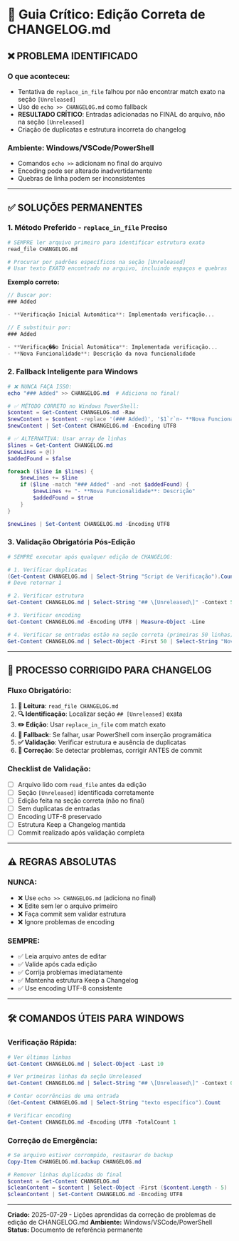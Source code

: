 # 🚨 Guia Crítico: Edição Correta de CHANGELOG.md

## ❌ **PROBLEMA IDENTIFICADO**

### **O que aconteceu:**
- Tentativa de `replace_in_file` falhou por não encontrar match exato na seção `[Unreleased]`
- Uso de `echo >> CHANGELOG.md` como fallback
- **RESULTADO CRÍTICO**: Entradas adicionadas no FINAL do arquivo, não na seção `[Unreleased]`
- Criação de duplicatas e estrutura incorreta do changelog

### **Ambiente:** Windows/VSCode/PowerShell
- Comandos `echo >>` adicionam no final do arquivo
- Encoding pode ser alterado inadvertidamente
- Quebras de linha podem ser inconsistentes

---

## ✅ **SOLUÇÕES PERMANENTES**

### **1. Método Preferido - `replace_in_file` Preciso**

```bash
# SEMPRE ler arquivo primeiro para identificar estrutura exata
read_file CHANGELOG.md

# Procurar por padrões específicos na seção [Unreleased]
# Usar texto EXATO encontrado no arquivo, incluindo espaços e quebras
```

**Exemplo correto:**
```javascript
// Buscar por:
### Added

- **Verificação Inicial Automática**: Implementada verificação...

// E substituir por:
### Added

- **Verificaç��o Inicial Automática**: Implementada verificação...
- **Nova Funcionalidade**: Descrição da nova funcionalidade
```

### **2. Fallback Inteligente para Windows**

```powershell
# ❌ NUNCA FAÇA ISSO:
echo "### Added" >> CHANGELOG.md  # Adiciona no final!

# ✅ MÉTODO CORRETO no Windows PowerShell:
$content = Get-Content CHANGELOG.md -Raw
$newContent = $content -replace '(### Added)', '$1`r`n- **Nova Funcionalidade**: Descrição'
$newContent | Set-Content CHANGELOG.md -Encoding UTF8

# ✅ ALTERNATIVA: Usar array de linhas
$lines = Get-Content CHANGELOG.md
$newLines = @()
$addedFound = $false

foreach ($line in $lines) {
    $newLines += $line
    if ($line -match "### Added" -and -not $addedFound) {
        $newLines += "- **Nova Funcionalidade**: Descrição"
        $addedFound = $true
    }
}

$newLines | Set-Content CHANGELOG.md -Encoding UTF8
```

### **3. Validação Obrigatória Pós-Edição**

```powershell
# SEMPRE executar após qualquer edição de CHANGELOG:

# 1. Verificar duplicatas
(Get-Content CHANGELOG.md | Select-String "Script de Verificação").Count
# Deve retornar 1

# 2. Verificar estrutura
Get-Content CHANGELOG.md | Select-String "## \[Unreleased\]" -Context 5

# 3. Verificar encoding
Get-Content CHANGELOG.md -Encoding UTF8 | Measure-Object -Line

# 4. Verificar se entradas estão na seção correta (primeiras 50 linhas)
Get-Content CHANGELOG.md | Select-Object -First 50 | Select-String "Nova Funcionalidade"
```

---

## 🔧 **PROCESSO CORRIGIDO PARA CHANGELOG**

### **Fluxo Obrigatório:**

1. **📖 Leitura**: `read_file CHANGELOG.md`
2. **🔍 Identificação**: Localizar seção `## [Unreleased]` exata
3. **✏️ Edição**: Usar `replace_in_file` com match exato
4. **🔄 Fallback**: Se falhar, usar PowerShell com inserção programática
5. **✅ Validação**: Verificar estrutura e ausência de duplicatas
6. **🚨 Correção**: Se detectar problemas, corrigir ANTES de commit

### **Checklist de Validação:**

- [ ] Arquivo lido com `read_file` antes da edição
- [ ] Seção `[Unreleased]` identificada corretamente
- [ ] Edição feita na seção correta (não no final)
- [ ] Sem duplicatas de entradas
- [ ] Encoding UTF-8 preservado
- [ ] Estrutura Keep a Changelog mantida
- [ ] Commit realizado após validação completa

---

## ⚠️ **REGRAS ABSOLUTAS**

### **NUNCA:**
- ❌ Use `echo >> CHANGELOG.md` (adiciona no final)
- ❌ Edite sem ler o arquivo primeiro
- ❌ Faça commit sem validar estrutura
- ❌ Ignore problemas de encoding

### **SEMPRE:**
- ✅ Leia arquivo antes de editar
- ✅ Valide após cada edição
- ✅ Corrija problemas imediatamente
- ✅ Mantenha estrutura Keep a Changelog
- ✅ Use encoding UTF-8 consistente

---

## 🛠️ **COMANDOS ÚTEIS PARA WINDOWS**

### **Verificação Rápida:**
```powershell
# Ver últimas linhas
Get-Content CHANGELOG.md | Select-Object -Last 10

# Ver primeiras linhas da seção Unreleased
Get-Content CHANGELOG.md | Select-String "## \[Unreleased\]" -Context 0,20

# Contar ocorrências de uma entrada
(Get-Content CHANGELOG.md | Select-String "texto específico").Count

# Verificar encoding
Get-Content CHANGELOG.md -Encoding UTF8 -TotalCount 1
```

### **Correção de Emergência:**
```powershell
# Se arquivo estiver corrompido, restaurar do backup
Copy-Item CHANGELOG.md.backup CHANGELOG.md

# Remover linhas duplicadas do final
$content = Get-Content CHANGELOG.md
$cleanContent = $content | Select-Object -First ($content.Length - 5)  # Remove últimas 5 linhas
$cleanContent | Set-Content CHANGELOG.md -Encoding UTF8
```

---

**Criado:** 2025-07-29 - Lições aprendidas da correção de problemas de edição de CHANGELOG.md
**Ambiente:** Windows/VSCode/PowerShell
**Status:** Documento de referência permanente